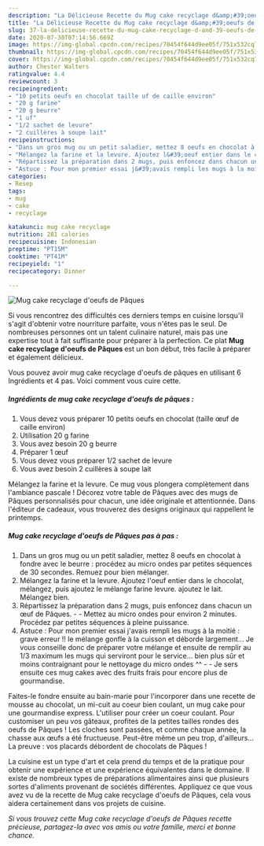 ```yaml
---
description: "La Délicieuse Recette du Mug cake recyclage d&amp;#39;oeufs de Pâques"
title: "La Délicieuse Recette du Mug cake recyclage d&amp;#39;oeufs de Pâques"
slug: 37-la-delicieuse-recette-du-mug-cake-recyclage-d-and-39-oeufs-de-paques
date: 2020-07-30T07:14:56.669Z
image: https://img-global.cpcdn.com/recipes/70454f644d9ee05f/751x532cq70/mug-cake-recyclage-doeufs-de-paques-photo-principale-de-la-recette.jpg
thumbnail: https://img-global.cpcdn.com/recipes/70454f644d9ee05f/751x532cq70/mug-cake-recyclage-doeufs-de-paques-photo-principale-de-la-recette.jpg
cover: https://img-global.cpcdn.com/recipes/70454f644d9ee05f/751x532cq70/mug-cake-recyclage-doeufs-de-paques-photo-principale-de-la-recette.jpg
author: Chester Walters
ratingvalue: 4.4
reviewcount: 3
recipeingredient:
- "10 petits oeufs en chocolat taille uf de caille environ"
- "20 g farine"
- "20 g beurre"
- "1 uf"
- "1/2 sachet de levure"
- "2 cuillères à soupe lait"
recipeinstructions:
- "Dans un gros mug ou un petit saladier, mettez 8 oeufs en chocolat à fondre avec le beurre : procédez au micro ondes par petites séquences de 30 secondes. Remuez pour bien mélanger."
- "Mélangez la farine et la levure. Ajoutez l&#39;oeuf entier dans le chocolat, mélangez, puis ajoutez le mélange farine levure. ajoutez le lait. Mélangez bien."
- "Répartissez la préparation dans 2 mugs, puis enfoncez dans chacun un œuf de Pâques.  Mettez au micro ondes pour environ 2 minutes. Procédez par petites séquences à pleine puissance."
- "Astuce : Pour mon premier essai j&#39;avais rempli les mugs à la moitié : grave erreur !! le mélange gonfle à la cuisson et déborde largement... Je vous conseille donc de préparer votre mélange et ensuite de remplir au 1/3 maximum les mugs qui serviront pour le service... bien plus sûr et moins contraignant pour le nettoyage du micro ondes ^^  Je sers ensuite ces mug cakes avec des fruits frais pour encore plus de gourmandise."
categories:
- Resep
tags:
- mug
- cake
- recyclage

katakunci: mug cake recyclage 
nutrition: 281 calories
recipecuisine: Indonesian
preptime: "PT15M"
cooktime: "PT41M"
recipeyield: "1"
recipecategory: Dinner

---
```



![Mug cake recyclage d&#39;oeufs de Pâques](https://img-global.cpcdn.com/recipes/70454f644d9ee05f/751x532cq70/mug-cake-recyclage-doeufs-de-paques-photo-principale-de-la-recette.jpg)

Si vous rencontrez des difficultés ces derniers temps en cuisine lorsqu'il s'agit d'obtenir votre nourriture parfaite, vous n'êtes pas le seul. De nombreuses personnes ont un talent culinaire naturel, mais pas une expertise tout à fait suffisante pour préparer à la perfection. Ce plat <strong> Mug cake recyclage d&#39;oeufs de Pâques </strong> est un bon début, très facile à préparer et également délicieux.

<!--inarticleads1-->

Vous pouvez avoir mug cake recyclage d&#39;oeufs de pâques en utilisant 6 Ingrédients et 4 pas. Voici comment vous cuire cette.

##### Ingrédients de mug cake recyclage d&#39;oeufs de pâques :

1. Vous devez vous préparer 10 petits oeufs en chocolat (taille œuf de caille environ)
1. Utilisation 20 g farine
1. Vous avez besoin 20 g beurre
1. Préparer 1 œuf
1. Vous devez vous préparer 1/2 sachet de levure
1. Vous avez besoin 2 cuillères à soupe lait


Mélangez la farine et la levure. Ce mug vous plongera complètement dans l&#39;ambiance pascale ! Décorez votre table de Pâques avec des mugs de Pâques personnalisés pour chacun, une idée originale et attentionnée. Dans l&#39;éditeur de cadeaux, vous trouverez des designs originaux qui rappellent le printemps. 

<!--inarticleads2-->

##### Mug cake recyclage d&#39;oeufs de Pâques pas à pas :

1. Dans un gros mug ou un petit saladier, mettez 8 oeufs en chocolat à fondre avec le beurre : procédez au micro ondes par petites séquences de 30 secondes. Remuez pour bien mélanger.
1. Mélangez la farine et la levure. Ajoutez l&#39;oeuf entier dans le chocolat, mélangez, puis ajoutez le mélange farine levure. ajoutez le lait. Mélangez bien.
1. Répartissez la préparation dans 2 mugs, puis enfoncez dans chacun un œuf de Pâques. -  - Mettez au micro ondes pour environ 2 minutes. Procédez par petites séquences à pleine puissance.
1. Astuce : Pour mon premier essai j&#39;avais rempli les mugs à la moitié : grave erreur !! le mélange gonfle à la cuisson et déborde largement... Je vous conseille donc de préparer votre mélange et ensuite de remplir au 1/3 maximum les mugs qui serviront pour le service... bien plus sûr et moins contraignant pour le nettoyage du micro ondes ^^ -  - Je sers ensuite ces mug cakes avec des fruits frais pour encore plus de gourmandise.


Faites-le fondre ensuite au bain-marie pour l&#39;incorporer dans une recette de mousse au chocolat, un mi-cuit au coeur bien coulant, un mug cake pour une gourmandise express. L&#39;utiliser pour créer un coeur coulant. Pour customiser un peu vos gâteaux, profites de la petites tailles rondes des oeufs de Pâques ! Les cloches sont passées, et comme chaque année, la chasse aux œufs a été fructueuse. Peut-être même un peu trop, d&#39;ailleurs… La preuve : vos placards débordent de chocolats de Pâques ! 

<!--inarticleads1-->

<p>
La cuisine est un type d'art et cela prend du temps et de la pratique pour obtenir une expérience et une expérience équivalentes dans le domaine. Il existe de nombreux types de préparations alimentaires ainsi que plusieurs sortes d'aliments provenant de sociétés différentes. Appliquez ce que vous avez vu de la recette de Mug cake recyclage d&#39;oeufs de Pâques, cela vous aidera certainement dans vos projets de cuisine.
</p>

<p>
<i>Si vous trouvez cette Mug cake recyclage d&#39;oeufs de Pâques recette précieuse, partagez-la avec vos amis ou votre famille, merci et bonne chance.</i>
</p>
